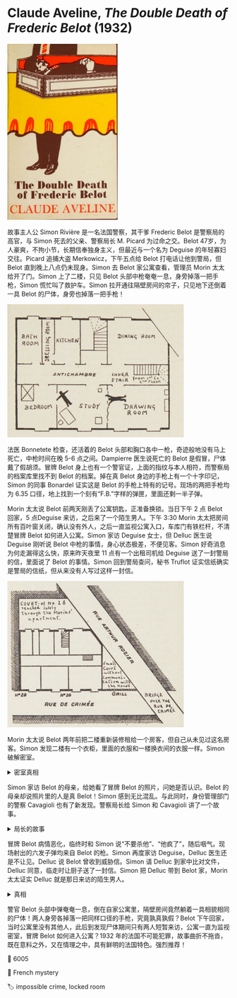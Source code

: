 # Claude Aveline, <i>The Double Death of Frederic Belot</i> (1932)

<img src=images/1932_cover.jpg width=250/>

故事主人公 Simon Rivière 是一名法国警察，其干爹 Frederic Belot 是警察局的高官，与 Simon 死去的父亲、警察局长 M. Picard 为过命之交。Belot 47岁，为人豪爽，不拘小节，长期信奉独身主义，但最近与一个名为 Deguise 的年轻寡妇交往。Picard 追捕大盗 Merkowicz，下午五点给 Belot 打电话让他到警局，但 Belot 直到晚上八点仍未现身。Simon 去 Belot 家公寓查看，管理员 Morin 太太给开了门。Simon 上了二楼，只见 Belot 头部中枪奄奄一息，身旁掉落一把手枪，Simon 慌忙叫了救护车。Simon 拉开通往隔壁房间的帘子，只见地下还倒着一具 Belot 的尸体，身旁也掉落一把手枪！

<img src=images/1932_murder_scene.png width=400/>

法医 Bonnetete 检查，还活着的 Belot 头部和胸口各中一枪，奇迹般地没有马上死亡，中枪时间在晚 5-6 点之间。Dampierre 医生说死亡的 Belot 是假冒，尸体戴了假胡须。冒牌 Belot 身上也有一个警官证，上面的指纹与本人相符，而警察局的档案库里找不到 Belot 的档案。掉在真 Belot 身边的手枪上有一个十字印记，Simon 的同事 Bonardel 证实这是 Belot 的手枪上特有的记号。现场的两把手枪均为 6.35 口径，地上找到一个刻有“F.B.”字样的弹匣，里面还剩一半子弹。

Morin 太太说 Belot 前两天刚丢了公寓钥匙，正准备换锁。当日下午 2 点 Belot 回家，5 点Deguise 来访，之后来了一个陌生男人。下午 3:30 Morin 太太把房间所有百叶窗关闭，确认没有外人，之后一直监视公寓入口，车库门有铁栏杆，不清楚冒牌 Belot 如何进入公寓。Simon 家访 Deguise 女士，但 Delluc 医生说 Deguise 刚听说 Belot 中枪的事情，身心状态极差，不便见客。Simon 好奇消息为何走漏得这么快，原来昨天夜里 11 点有一个出租司机给 Deguise 送了一封警局的信，里面说了 Belot 的事情。Simon 回到警局查问，秘书 Truflot 证实信纸确实是警局的信纸，但从来没有人写过这样一封信。

<img src=images/1932_street_view.png width=400/>

Morin 太太说 Belot 两年前把二楼重新装修租给一个房客，但自己从未见过这名房客。Simon 发现二楼有一个衣柜，里面的衣服和一楼换衣间的衣服一样。Simon 破解密室。

<details><summary>密室真相</summary>
装修工人将一扇门改装成了滑动门。Simon 通过滑动门进入另一侧的公寓，在里面发现一个钱包，身份证上的名字为 Jean Martin。真假 Belot 分别住在滑动门的两侧。

<img src=images/1932_upper_half.png width=400/>
<img src=images/1932_lower_half.png width=400/>
</details>

Simon 家访 Belot 的母亲，给她看了冒牌 Belot 的照片，问她是否认识。Belot 的母亲却说照片里的人是真 Belot！Simon 感到无比混乱。与此同时，身份管理部门的警察 Cavagioli 也有了新发现。警察局长给 Simon 和 Cavagioli 讲了一个故事。

<details><summary>局长的故事</summary>
Leon Ferroux 是一名会计师，被贪污主管设计陷害丢了工作。Ferroux 发现自己长得和 Belot 十分相像，于是找到 Belot 讲了自己的故事。Picard 升任局长需要 Belot 接替自己的旧职，但 Belot 不想整日坐办公桌，提出让 Ferroux 冒充自己白天上班。Picard 起先不同意，但后来让步。Belot 请了假给 Ferroux 特训，并且改变自己的日常行为让二人行为一致。Belot 让 Ferroux 佩戴自己的枪。Ferroux 爱上了 Deguise，但觉得会影响工作所以想退出，但 Belot 支持二人交往，并允许 Ferroux 在公寓与 Deguise 见面。
</details>

冒牌 Belot 病情恶化，临终时和 Simon 说“不要杀他”、“他疯了”，随后咽气。现场射出的六发子弹均来自 Belot 的枪。Simon 再度家访 Deguise，Delluc 医生还是不让见。Delluc 说 Belot 曾收到威胁信。Simon 请 Delluc 到家中比对文件，Delluc 同意，临走时让厨子送了一封信。Simon 把 Delluc 带到 Belot 家，Morin 太太证实 Delluc 就是那日来访的陌生男人。

<details><summary>真相</summary>
Delluc 是 Deguise 的同父异母哥哥，住在 Deguise 隔壁。Ferroux 给了 Deguise 自己的手枪防身。Deguise 偷了 Ferroux 的钥匙，拿着手枪到公寓找 Ferroux，计划以自杀逼婚。Belot 看到持枪的 Deguise，抽出手枪让她举手投降，Deguise 惊慌之下开枪误杀了 Belot。这时 Ferroux 从背后出现，Deguise 以为看到鬼魂，疯狂射击击伤 Ferroux。Delluc 在 Deguise 之后来到公寓，发现妹妹杀人，迅速让她离开现场，并从 Belot 拿了一张警局的信纸伪造了警局的信，让 Deguise 有借口以生病为由不见外人。Delluc 没有看到帘子后面的 Belot。
</details>

警官 Belot 头部中弹奄奄一息，倒在自家公寓里，隔壁房间竟然躺着一具相貌相同的尸体！两人身旁各掉落一把同样口径的手枪，究竟孰真孰假？Belot 下午回家，当时公寓里没有其他人，此后到发现尸体期间只有两人短暂来访，公寓一直为监视密室，冒牌 Belot 如何进入公寓？1932 年的法国不可能犯罪，故事曲折不拖沓，既在意料之外，又在情理之中，具有鲜明的法国特色。强烈推荐！

:link: 6005

:file_folder: French mystery

:label: impossible crime, locked room

